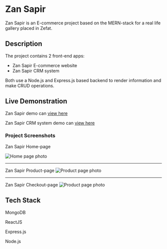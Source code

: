 
# Zan Sapir

Zan Sapir is an E-commerce project based on the MERN-stack for a real life gallery placed in Zefat.

## Description

The project contains 2 front-end apps:
* Zan Sapir E-commerce website
* Zan Sapir CRM system

Both use a Node.js and Express.js based backend to render information and make CRUD operations.

## Live Demonstration

Zan Sapir demo can [view here](https://zan-sapir.herokuapp.com/)

Zan Sapir CRM system demo can [view here](https://zan-sapir.herokuapp.com/)

### Project Screenshots

Zan Sapir Home-page

![Home page photo](https://i.ibb.co/gdcTjxz/1.png)

---

Zan Sapir Product-page
![Product page photo](https://i.ibb.co/P1HZ1DW/Screenshot-2022-06-25-193022.png)

---
Zan Sapir Checkout-page
![Product page photo](https://i.ibb.co/L6s1tvP/Screenshot-2022-06-25-193300.png)


## Tech Stack

MongoDB

ReactJS

Express.js

Node.js
